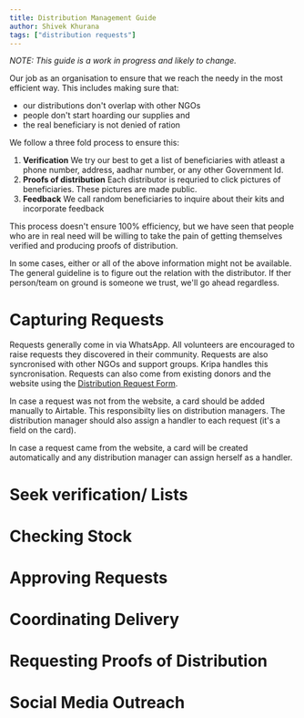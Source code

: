 ```yaml
---
title: Distribution Management Guide
author: Shivek Khurana
tags: ["distribution requests"]
---
```


_NOTE: This guide is a work in progress and likely to change._

Our job as an organisation to ensure that we reach the needy in the most efficient way. This includes making sure that:
- our distributions don't overlap with other NGOs
- people don't start hoarding our supplies and 
- the real beneficiary is not denied of ration


We follow a three fold process to ensure this:
1. **Verification** We try our best to get a list of beneficiaries with atleast a phone number, address, aadhar number, or any other Government Id.
2. **Proofs of distribution** Each distributor is requried to click pictures of beneficiaries. These pictures are made public.
3. **Feedback** We call random beneficiaries to inquire about their kits and incorporate feedback


This process doesn't ensure 100% efficiency, but we have seen that people who are in real need will be willing to take the pain of getting themselves verified and producing proofs of distribution. 

In some cases, either or all of the above information might not be available. The general guideline is to figure out the relation with the distributor. If ther person/team on ground is someone we trust, we'll go ahead regardless.

# Capturing Requests

Requests generally come in via WhatsApp. All volunteers are encouraged to raise requests they discovered in their community. Requests are also syncronised with other NGOs and support groups. Kripa handles this syncronisation. Requests can also come from existing donors and the website using the [Distribution Request Form](https://go.karuna2020.org/request).

In case a request was not from the website, a card should be added manually to Airtable. This responsibilty lies on distribution managers. The distribution manager should also assign a handler to each request (it's a field on the card).

In case a request came from the website, a card will be created automatically and any distribution manager can assign herself as a handler.

# Seek verification/ Lists

# Checking Stock

# Approving Requests

# Coordinating Delivery

# Requesting Proofs of Distribution

# Social Media Outreach